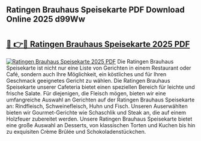 ## Ratingen Brauhaus Speisekarte PDF Download Online 2025 d99Ww

# <h2><a href="http://gca8ivl.nevu.top/?p=Ratingen+Brauhaus+Speisekarte">🔗 👉🔴 Ratingen Brauhaus Speisekarte 2025 PDF</a></h2>

[![Ratingen Brauhaus Speisekarte 2025 PDF](https://i.imgur.com/dBaPXMq.png)](http://gca8ivl.nevu.top/?p=Ratingen+Brauhaus+Speisekarte)
Die Ratingen Brauhaus Speisekarte ist nicht nur eine Liste von Gerichten in einem Restaurant oder Café, sondern auch Ihre Möglichkeit, ein köstliches und für Ihren Geschmack geeignetes Gericht zu wählen. Die Ratingen Brauhaus Speisekarte unserer Cafeteria bietet einen speziellen Bereich für leichte und frische Salate. Für diejenigen, die Fleisch mögen, bieten wir eine umfangreiche Auswahl an Gerichten auf der Ratingen Brauhaus Speisekarte an: Rindfleisch, Schweinefleisch, Huhn und Fisch. Unseren Auserwählten bieten wir Gourmet-Gerichte wie Schaschlik und Steak an, die auf einem Holzfeuer zubereitet werden. Unsere Ratingen Brauhaus Speisekarte bietet eine große Auswahl an Desserts, von klassischen Torten und Kuchen bis hin zu exquisiten Crème Brûlée und Schokoladenstückchen.
